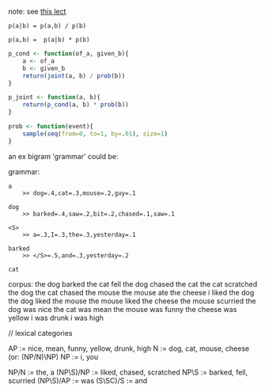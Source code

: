 note: see [this lect](https://www.youtube.com/watch?v=s3kKlUBa3b0)


	p(a|b) = p(a,b) / p(b)

	p(a,b) =  p(a|b) * p(b)


```r 
p_cond <- function(of_a, given_b){
	a <- of_a
	b <- given_b
	return(joint(a, b) / prob(b))
}

p_joint <- function(a, b){
	return(p_cond(a, b) * prob(b))
}

prob <- function(event){
	sample(seq(from=0, to=1, by=.01), size=1)
}
```




an ex bigram 'grammar' could be: 

grammar: 
	
	a   
		>> dog=.4,cat=.3,mouse=.2,guy=.1
	
	dog 
		>> barked=.4,saw=.2,bit=.2,chased=.1,saw=.1

	<S> 
		>> a=.3,I=.3,the=.3,yesterday=.1

	barked
		>> </S>=.5,and=.3,yesterday=.2

	cat



corpus: 
	the dog barked
	the cat fell
	the dog chased the cat
	the cat scratched the dog
	the cat chased the mouse
	the mouse ate the cheese
	i liked the dog
	the dog liked the mouse
	the mouse liked the cheese
	the mouse scurried
	the dog was nice
	the cat was mean
	the mouse was funny
	the cheese was yellow
	i was drunk
	i was high



// lexical categories

AP        := nice, mean, funny, yellow, drunk, high
N         := dog, cat, mouse, cheese (or: (NP/N)\NP)
NP        := i, you

NP/N      := the, a
(NP\S)/NP := liked, chased, scratched
NP\S      := barked, fell, scurried
(NP\S)/AP := was
(S\SC)/S  := and




